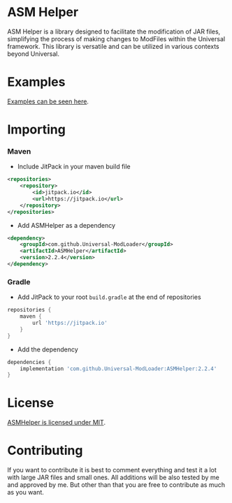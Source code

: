 # ASM Helper

ASM Helper is a library designed to facilitate the modification of JAR files, simplifying the process of making changes
to ModFiles within the Universal framework.
This library is versatile and can be utilized in various contexts beyond Universal.

# Examples

[Examples can be seen here](./examples).

# Importing

### Maven

* Include JitPack in your maven build file

```xml
<repositories>
    <repository>
        <id>jitpack.io</id>
        <url>https://jitpack.io</url>
    </repository>
</repositories>
```

* Add ASMHelper as a dependency

```xml
<dependency>
    <groupId>com.github.Universal-ModLoader</groupId>
    <artifactId>ASMHelper</artifactId>
    <version>2.2.4</version>
</dependency>
```

### Gradle

* Add JitPack to your root `build.gradle` at the end of repositories

```gradle
repositories {
    maven {
        url 'https://jitpack.io'
    }
}
```

* Add the dependency

```gradle
dependencies {
    implementation 'com.github.Universal-ModLoader:ASMHelper:2.2.4'
}
```

# License

[ASMHelper is licensed under MIT](./LICENSE).

# Contributing

If you want to contribute it is best to comment everything and test it a lot with large JAR files and small ones.
All additions will be also tested by me and approved by me. But other than that you are free to contribute as much as
you want.